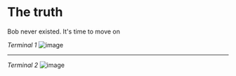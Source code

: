 # The truth

Bob never existed. It's time to move on

*Terminal 1*
![image](https://user-images.githubusercontent.com/69856251/113674019-5d6a4700-96c2-11eb-8737-2f4a3bacdd02.png)
_______________________

*Terminal 2*
![image](https://user-images.githubusercontent.com/69856251/113674124-7e329c80-96c2-11eb-8d8d-e653f10b463d.png)
